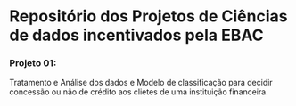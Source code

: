 # Repositório dos Projetos de Ciências de dados incentivados pela EBAC

### Projeto 01:
Tratamento e Análise dos dados e Modelo de classificação para decidir concessão ou não de crédito aos clietes de uma instituição financeira.
